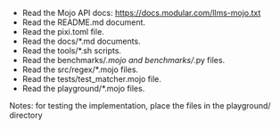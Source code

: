 * Read the Mojo API docs: https://docs.modular.com/llms-mojo.txt
* Read the README.md document.
* Read the pixi.toml file.
* Read the docs/*.md documents.
* Read the tools/*.sh scripts.
* Read the benchmarks/*.mojo and benchmarks/*.py files.
* Read the src/regex/*.mojo files.
* Read the tests/test_matcher.mojo file.
* Read the playground/*.mojo files.

Notes: for testing the implementation, place the files in the playground/ directory
